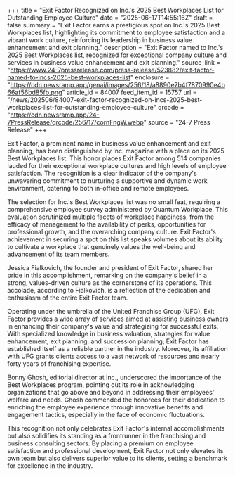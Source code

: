 +++
title = "Exit Factor Recognized on Inc.'s 2025 Best Workplaces List for Outstanding Employee Culture"
date = "2025-06-17T14:55:16Z"
draft = false
summary = "Exit Factor earns a prestigious spot on Inc.'s 2025 Best Workplaces list, highlighting its commitment to employee satisfaction and a vibrant work culture, reinforcing its leadership in business value enhancement and exit planning."
description = "Exit Factor named to Inc.'s 2025 Best Workplaces list, recognized for exceptional company culture and services in business value enhancement and exit planning."
source_link = "https://www.24-7pressrelease.com/press-release/523882/exit-factor-named-to-incs-2025-best-workplaces-list"
enclosure = "https://cdn.newsramp.app/genai/images/256/18/a8890e7b4f7870990e4b66af56bd85fb.png"
article_id = 84007
feed_item_id = 15757
url = "/news/202506/84007-exit-factor-recognized-on-incs-2025-best-workplaces-list-for-outstanding-employee-culture"
qrcode = "https://cdn.newsramp.app/24-7PressRelease/qrcode/256/17/cornFngW.webp"
source = "24-7 Press Release"
+++

<p>Exit Factor, a prominent name in business value enhancement and exit planning, has been distinguished by Inc. magazine with a place on its 2025 Best Workplaces list. This honor places Exit Factor among 514 companies lauded for their exceptional workplace cultures and high levels of employee satisfaction. The recognition is a clear indicator of the company's unwavering commitment to nurturing a supportive and dynamic work environment, catering to both in-office and remote employees.</p><p>The selection for Inc.'s Best Workplaces list was no small feat, requiring a comprehensive employee survey administered by Quantum Workplace. This evaluation scrutinized multiple facets of workplace happiness, from the efficacy of management to the availability of perks, opportunities for professional growth, and the overarching company culture. Exit Factor's achievement in securing a spot on this list speaks volumes about its ability to cultivate a workplace that genuinely values the well-being and advancement of its team members.</p><p>Jessica Fialkovich, the founder and president of Exit Factor, shared her pride in this accomplishment, remarking on the company's belief in a strong, values-driven culture as the cornerstone of its operations. This accolade, according to Fialkovich, is a reflection of the dedication and enthusiasm of the entire Exit Factor team.</p><p>Operating under the umbrella of the United Franchise Group (UFG), Exit Factor provides a wide array of services aimed at assisting business owners in enhancing their company's value and strategizing for successful exits. With specialized knowledge in business valuation, strategies for value enhancement, exit planning, and succession planning, Exit Factor has established itself as a reliable partner in the industry. Moreover, its affiliation with UFG grants clients access to a vast network of resources and nearly forty years of franchising expertise.</p><p>Bonny Ghosh, editorial director at Inc., underscored the importance of the Best Workplaces program, pointing out its role in acknowledging organizations that go above and beyond in addressing their employees' welfare and needs. Ghosh commended the honorees for their dedication to enriching the employee experience through innovative benefits and engagement tactics, especially in the face of economic fluctuations.</p><p>This recognition not only celebrates Exit Factor's internal accomplishments but also solidifies its standing as a frontrunner in the franchising and business consulting sectors. By placing a premium on employee satisfaction and professional development, Exit Factor not only elevates its own team but also delivers superior value to its clients, setting a benchmark for excellence in the industry.</p>